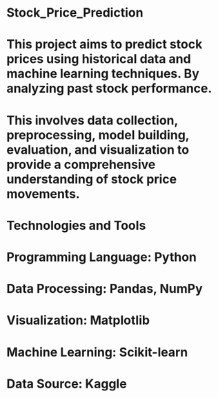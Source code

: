 # Stock_Price_Prediction
# This project aims to predict stock prices using historical data and machine learning techniques. By analyzing past stock performance.
# This involves data collection, preprocessing, model building, evaluation, and visualization to provide a comprehensive understanding of stock price movements.
# Technologies and Tools
  # Programming Language: Python
  # Data Processing: Pandas, NumPy
  # Visualization: Matplotlib
  # Machine Learning: Scikit-learn
  # Data Source: Kaggle 
